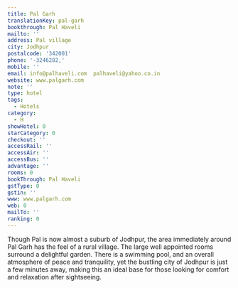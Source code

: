 ```yaml
---
title: Pal Garh
translationKey: pal-garh
bookthrough: Pal Haveli
mailto: ''
address: Pal village
city: Jodhpur
postalcode: '342001'
phone: '-3246282,'
mobile: ''
email: info@palhaveli.com  palhaveli@yahoo.co.in
website: www.palgarh.com
note: ''
type: hotel
tags:
  - Hotels
category:
  - H
showHotel: 0
starCategory: 0
checkout: ''
accessRail: ''
accessAir: ''
accessBus: ''
advantage: ''
rooms: 0
bookThrough: Pal Haveli
gstType: 0
gstin: ''
www: www.palgarh.com
web: 0
mailTo: ''
ranking: 0
---
```







Though Pal is now almost a suburb of Jodhpur, the area immediately around Pal Garh has the feel of a rural village. The large well appointed rooms surround a delightful garden. There is a swimming pool, and an overall atmosphere of peace and tranquility, yet the bustling city of Jodhpur is just a few minutes away, making this an ideal base for those looking for comfort and relaxation after sightseeing.  